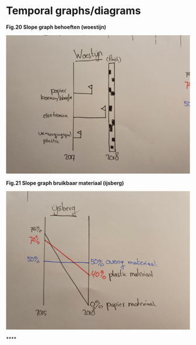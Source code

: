 # Temporal graphs/diagrams

**Fig.20 Slope graph behoeften \(woestijn\)**

![](../.gitbook/assets/whatsapp-image-2020-09-18-at-01.22.25-2-.jpeg)

**Fig.21 Slope graph bruikbaar materiaal \(ijsberg\)**

![](../.gitbook/assets/whatsapp-image-2020-09-18-at-01.22.25-1-.jpeg)

\*\*\*\*


